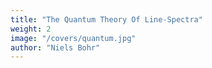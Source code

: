```yaml
---
title: "The Quantum Theory Of Line-Spectra"
weight: 2
image: "/covers/quantum.jpg"
author: "Niels Bohr"
---
```


